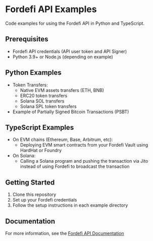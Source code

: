 # Fordefi API Examples

Code examples for using the Fordefi API in Python and TypeScript.

## Prerequisites
- Fordefi API credentials (API user token and API Signer)
- Python 3.9+ or Node.js (depending on example)

## Python Examples
* Token Transfers:
  * Native EVM assets transfers (ETH, BNB)
  * ERC20 token transfers
  * Solana SOL transfers
  * Solana SPL token transfers
* Example of Partially Signed Bitcoin Transactions (PSBT)

## TypeScript Examples
* On EVM chains (Ethereum, Base, Arbitrum, etc):
  * Deploying EVM smart contracts from your Fordefi Vault using HardHat or Foundry
* On Solana:
  * Calling a Solana program and pushing the transaction via Jito instead of using Fordefi to broadcast the transaction


## Getting Started
1. Clone this repository
2. Set up your Fordefi credentials
3. Follow the setup instructions in each example directory

## Documentation
For more information, see the [Fordefi API Documentation](https://docs.fordefi.com/developers/program-overview)
